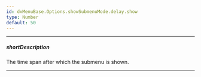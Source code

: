 ```yaml
---
id: dxMenuBase.Options.showSubmenuMode.delay.show
type: Number
default: 50
---
```

---
##### shortDescription
The time span after which the submenu is shown.

---
